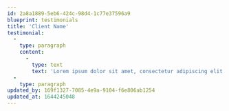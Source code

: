 ```yaml
---
id: 2a8a1889-5eb6-424c-98d4-1c77e37596a9
blueprint: testimonials
title: 'Client Name'
testimonial:
  -
    type: paragraph
    content:
      -
        type: text
        text: 'Lorem ipsum dolor sit amet, consectetur adipiscing elit. Etiam id volutpat orci. Donec ac pretium magna. Nam hendrerit, augue et.'
  -
    type: paragraph
updated_by: 169f1327-7085-4e9a-9104-f6e806ab1254
updated_at: 1644245048
---
```

